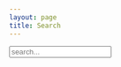 ```yaml
---
layout: page
title: Search
---
```


<!-- Html Elements for Search -->
<div id="search-container">
<input type="text" id="search-input" placeholder="search...">
<ul id="results-container"></ul>
</div>

<!-- Script pointing to search-script.js -->
<script src="/assets/js/simple-jekyll-search.min.js" type="text/javascript"></script>

<!-- Configuration -->
<script>
SimpleJekyllSearch({
  searchResultTemplate: '<li><a href="{url}">{title}</a></li>',
  searchInput: document.getElementById('search-input'),
  resultsContainer: document.getElementById('results-container'),
  json: '/search.json'
})
</script>

